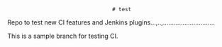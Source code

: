                                      # test
Repo to test new CI features and Jenkins plugins...,..,.............................

This is a sample branch for testing CI. 
